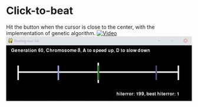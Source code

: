 # Click-to-beat
Hit the button when the cursor is close to the center, with the implementation of genetic algorithm.
[![Video](https://github.com/BNSC1/Click-to-beat/cover.jpg)](https://www.youtube.com/watch?v=5rrL1KAv7_w)
![cover](cover.jpg?raw=true "Title")
